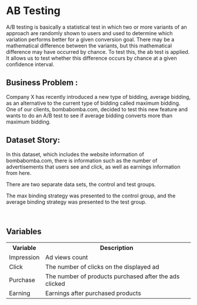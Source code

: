 # AB Testing
A/B testing is basically a statistical test in which two or more variants of an approach are randomly shown to users and used to determine which variation performs better for a given conversion goal. There may be a mathematical difference between the variants, but this mathematical difference may have occurred by chance. To test this, the ab test is applied. It allows us to test whether this difference occurs by chance at a given confidence interval.

## Business Problem : <br>
Company X has recently introduced a new type of bidding, average bidding, as an alternative to the current type of bidding called maximum bidding.
One of our clients, bombabomba.com, decided to test this new feature and wants to do an A/B test to see if average bidding converts more than maximum bidding.

## Dataset Story:

In this dataset, which includes the website information of bombabomba.com, there is information such as the number of advertisements that users see and click, as well as earnings information from here.<br>

There are two separate data sets, the control and test groups.<br>

The max binding strategy was presented to the control group, and the average binding strategy was presented to the test group.

<br>

## Variables

<table>
  <tr >
    <th>Variable</th>
    <th>Description</th> 
  </tr>
    <tr>
    <td>Impression</td>
    <td>Ad views count</td> 
  </tr>
  
  <tr>
    <td>Click</td>
    <td>The number of clicks on the displayed ad</td> 
  </tr>
  <tr>
    <td>Purchase</td>
    <td>The number of products purchased after the ads clicked</td> 
  </tr>
    <td>Earning</td>
    <td>Earnings after purchased products</td> 
  </tr>
</table>

